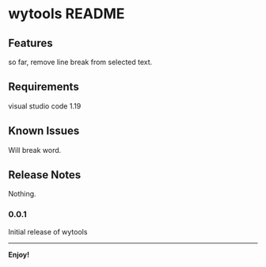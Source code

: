 # wytools README


## Features

so far, remove line break from selected text.

## Requirements

visual studio code 1.19

## Known Issues

Will break word.

## Release Notes

Nothing.

### 0.0.1

Initial release of wytools

-----------------------------------------------------------------------------------------------------------

**Enjoy!**